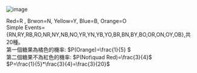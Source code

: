![image](https://github.com/user-attachments/assets/e66455f9-95c7-4d2a-abd9-d304db27a776)  

Red=R , Brwon=N, Yellow=Y, Blue=B, Orange=O  
Simple Events={RN,RY,RB,RO,NR,NY,NB,NO,YR,YN,YB,YO,BR,BN,BY,BO,OR,ON,OY,OB},共20種。  
第一個糖果為橘色的機率: $P(Orange)=\frac{1}{5} $  
第二個糖果不為紅色的機率: $P(Not\quad Red)=\frac{3}{4}$  
$P=\frac{1}{5}*\frac{3}{4}=\frac{3}{20}$
